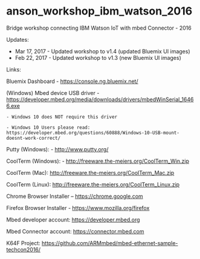 # anson_workshop_ibm_watson_2016
Bridge workshop connecting IBM Watson IoT with mbed Connector - 2016

Updates: 

- Mar 17, 2017 - Updated workshop to v1.4 (updated Bluemix UI images)
- Feb 22, 2017 - Updated workshop to v1.3 (new Bluemix UI images)

Links:

Bluemix Dashboard - https://console.ng.bluemix.net/

(Windows) Mbed device USB driver - https://developer.mbed.org/media/downloads/drivers/mbedWinSerial_16466.exe

    - Windows 10 does NOT require this driver

    - Windows 10 Users please read: https://developer.mbed.org/questions/60888/Windows-10-USB-mount-doesnt-work-correct/

Putty (Windows): - http://www.putty.org/

CoolTerm (Windows): - http://freeware.the-meiers.org/CoolTerm_Win.zip 

CoolTerm (Mac): http://freeware.the-meiers.org/CoolTerm_Mac.zip

CoolTerm (Linux): http://freeware.the-meiers.org/CoolTerm_Linux.zip

Chrome Browser Installer – https://chrome.google.com 

Firefox Browser Installer - https://www.mozilla.org/firefox 

Mbed developer account: https://developer.mbed.org

Mbed Connector account: https://connector.mbed.com

K64F Project: https://github.com/ARMmbed/mbed-ethernet-sample-techcon2016/

